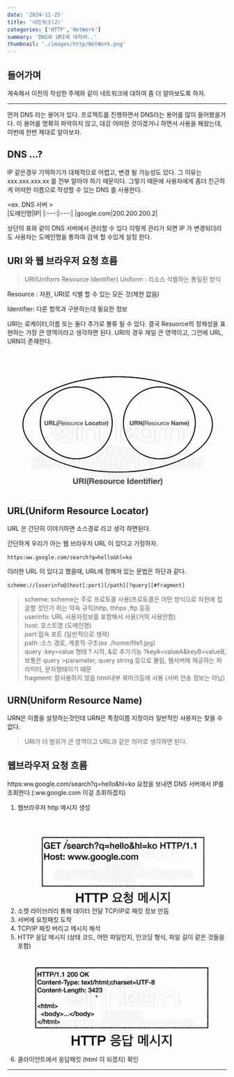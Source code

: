 ```yaml
---
date: '2024-11-25'
title: '네트워크(2)'
categories: ['HTTP','NetWork']
summary: 'DNS와 URI에 대하여..'
thumbnail: './images/http/NetWork.png'
---
```

## 들어가며
게속해서 이전의 작성한 주제와 같이 네트워크에 대하여 좀 더 알아보도록 하자.

---
먼저 DNS 라는 용어가 있다. 프로젝트를 진행하면서 DNS라는 용어를 많이 들어봤을거다. 이 용어를 명확히 파악하지 않고, 대강 어떠한 것이겠거니 하면서 사용을 해왔는데, 이번에 한번 제대로 알아보자.

## DNS ...?
IP 같은경우 기억하기가 대체적으로 어렵고, 변경 될 가능성도 있다. 
그 이유는 xxx.xxx.xxx.xx 를 전부 알아야 하기 때문이다. 그렇기 때문에 사용자에게 좀더 친근하게 어떠한 이름으로 작성할 수 있는 DNS 를 사용한다. 

<ex. DNS 서버 >  
|도메인명|IP|
|:---:|:---:|
|google.com|200.200.200.2|

 
상단의 표와 같이 DNS 서버에서 관리할 수 있다 이렇게 관리가 되면 IP 가 변경되더라도 사용자는 도메인명을 통하여 검색 할 수있게 설정 한다. 

## URI 와 웹 브라우저 요청 흐름
> URI(Uniform Resource Identifier)
Uniform : 리소스 식별하는 통일된 방식  

Resource : 자원, URI로 식별 할 수 있는 모든 것(제한 없음)  

Identifier: 다른 항목과 구분하는데 필요한 정보   

  URI는 로케이터,이름 또는 둘다 추가로 불류 될 수 있다. 
  결국 Resuorce의 정체성을 표현하는 가장 큰 영역이라고 생각하면 된다. 
  URI의 경우 제일 큰 영역이고, 그안에 URL, URN이 존재한다.
  
  ![](./images/http/URi.png)  

## URL(Uniform Resource Locator)

 URL 은 간단히 이야기하면 소스경로 라고 생각 하면된다. 

간단하게 우리가 아는 웹 브라우저 URL 이 있다고 가정하자.
```
https:ww.google.com/search?q=hello&hl=ko
```
이러한 URL 이 있다고 했을때, URL에 정해져 있는 문법은 하단과 같다.
```
scheme://[userinfo@]host[:port][/path][?query][#fragment]
```

> scheme: scheme는 주로 프로토콜 사용(프로토콜은 어떤 방식으로 자원에 접글할 것인가 하는 약속 규칙)http, thhps ,ftp 등등  
>userinfo: URL 사용자정보를 포함해서 사용(거의 사용안함)  
>host: 호스트명 (도메인명)  
>port:접속 포트 (일반적으로 생략)  
>path :소스 경로, 계층적 구조(ex ./home/file1.jpg)  
>query :key=value 형태 ? 시작, &로 추가기능 ?keyA=valueA&keyB=valueB, 보통은 query >parameter, query string 등으로 불림, 웹서버에 제공하는 파라미터, 문자형태이기 떄문   
>fragment: 잘사용하지 않음 html내부 북마크등에 사용 (서버 전송 정보는 아님)  

## URN(Uniform Resource Name)
 
  URN은 이름을 설정하는것인데 URN은 특정이름 지정이라 일반적인 사용자는 찾을 수 없다. 
  
> URI가 더 범위가 큰 영역이고 URL과 같은 의미로 생각하면 된다. 

## 웹브라우저 요청 흐름
https:ww.google.com/search?q=hello&hl=ko 요청을 보내면 
DNS 서버에서 IP를 조회한다.(:ww.google.com 이걸 조회하겠지)
1. 웹브라우저 http 메시지 생성
   ![](./images/http/http_req.png)   
2. 소켓 라이브러리 통해 데이터 전달 TCP/IP로 패킷 정보 만듬
3. 서버에 요청패킷 도착
4. TCP/IP 패킷 버리고 메시지 해석
5. HTTP 응답 메시지 (상태 코드, 어떤 파일인지, 인코딩 형식, 파일 길이 같은 것들을 포함)
   ![](./images/http/http_res.png)
6. 클라이언트에서 응답패킷 (html 이 되겠지) 확인 

---